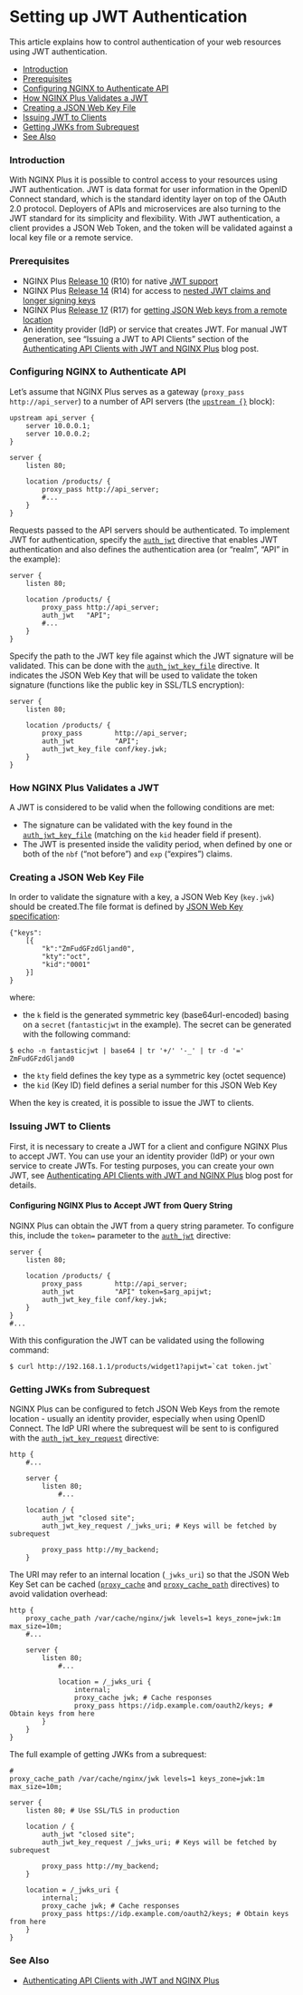 # Setting up JWT Authentication



This article explains how to control authentication of your web resources using JWT authentication.

* [Introduction](https://docs.nginx.com/nginx/admin-guide/security-controls/configuring-jwt-authentication/#intro)
* [Prerequisites](https://docs.nginx.com/nginx/admin-guide/security-controls/configuring-jwt-authentication/#prereq)
* [Configuring NGINX to Authenticate API](https://docs.nginx.com/nginx/admin-guide/security-controls/configuring-jwt-authentication/#auth_jwt)
* [How NGINX Plus Validates a JWT](https://docs.nginx.com/nginx/admin-guide/security-controls/configuring-jwt-authentication/#jwt_validate)
* [Creating a JSON Web Key File](https://docs.nginx.com/nginx/admin-guide/security-controls/configuring-jwt-authentication/#jwk_create)
* [Issuing JWT to Clients](https://docs.nginx.com/nginx/admin-guide/security-controls/configuring-jwt-authentication/#jwt_create)
* [Getting JWKs from Subrequest](https://docs.nginx.com/nginx/admin-guide/security-controls/configuring-jwt-authentication/#auth_jwt_key_request)
* [See Also](https://docs.nginx.com/nginx/admin-guide/security-controls/configuring-jwt-authentication/#see_also)

### Introduction

With NGINX Plus it is possible to control access to your resources using JWT authentication. JWT is data format for user information in the OpenID Connect standard, which is the standard identity layer on top of the OAuth 2.0 protocol. Deployers of APIs and microservices are also turning to the JWT standard for its simplicity and flexibility. With JWT authentication, a client provides a JSON Web Token, and the token will be validated against a local key file or a remote service.

### Prerequisites

* NGINX Plus [Release 10](https://docs.nginx.com/nginx/releases/#r10) \(R10\) for native [JWT support](https://www.nginx.com/blog/nginx-plus-r10-released/#r10-jwt)
* NGINX Plus [Release 14](https://docs.nginx.com/nginx/releases/#r14) \(R14\) for access to [nested JWT claims and longer signing keys](https://www.nginx.com/blog/nginx-plus-r14-released/#jwt)
* NGINX Plus [Release 17](https://docs.nginx.com/nginx/releases/#r17) \(R17\) for [getting JSON Web keys from a remote location](https://www.nginx.com/blog/nginx-plus-r17-released/#r17-openid)
* An identity provider \(IdP\) or service that creates JWT. For manual JWT generation, see “Issuing a JWT to API Clients” section of the [Authenticating API Clients with JWT and NGINX Plus](https://www.nginx.com/blog/authenticating-api-clients-jwt-nginx-plus/) blog post.

### Configuring NGINX to Authenticate API

Let’s assume that NGINX Plus serves as a gateway \(`proxy_pass http://api_server`\) to a number of API servers \(the [`upstream {}`](https://nginx.org/en/docs/http/ngx_http_upstream_module.html#upstream) block\):

```text
upstream api_server {
    server 10.0.0.1;
    server 10.0.0.2;
}

server {
    listen 80;

    location /products/ {
        proxy_pass http://api_server;
        #...
    }
}
```

Requests passed to the API servers should be authenticated. To implement JWT for authentication, specify the [`auth_jwt`](https://nginx.org/en/docs/http/ngx_http_auth_jwt_module.html#auth_jwt) directive that enables JWT authentication and also defines the authentication area \(or “realm”, “API” in the example\):

```text
server {
    listen 80;

    location /products/ {
        proxy_pass http://api_server;
        auth_jwt   "API";
        #...
    }
}
```

Specify the path to the JWT key file against which the JWT signature will be validated. This can be done with the [`auth_jwt_key_file`](https://nginx.org/en/docs/http/ngx_http_auth_jwt_module.html#auth_jwt_key_file) directive. It indicates the JSON Web Key that will be used to validate the token signature \(functions like the public key in SSL/TLS encryption\):

```text
server {
    listen 80;

    location /products/ {
        proxy_pass        http://api_server;
        auth_jwt          "API";
        auth_jwt_key_file conf/key.jwk;
    }
}
```

### How NGINX Plus Validates a JWT

A JWT is considered to be valid when the following conditions are met:

* The signature can be validated with the key found in the [`auth_jwt_key_file`](https://nginx.org/en/docs/http/ngx_http_auth_jwt_module.html#auth_jwt_key_file) \(matching on the `kid` header field if present\).
* The JWT is presented inside the validity period, when defined by one or both of the `nbf` \(“not before”\) and `exp` \(“expires”\) claims.

### Creating a JSON Web Key File

In order to validate the signature with a key, a JSON Web Key \(`key.jwk`\) should be created.The file format is defined by [JSON Web Key specification](https://tools.ietf.org/html/rfc7517):

```text
{"keys":
    [{
        "k":"ZmFudGFzdGljand0",
        "kty":"oct",
        "kid":"0001"
    }]
}
```

where:

* the `k` field is the generated symmetric key \(base64url-encoded\) basing on a `secret` \(`fantasticjwt` in the example\). The secret can be generated with the following command:

```text
$ echo -n fantasticjwt | base64 | tr '+/' '-_' | tr -d '='
ZmFudGFzdGljand0
```

* the `kty` field defines the key type as a symmetric key \(octet sequence\)
* the `kid` \(Key ID\) field defines a serial number for this JSON Web Key

When the key is created, it is possible to issue the JWT to clients.

### Issuing JWT to Clients

First, it is necessary to create a JWT for a client and configure NGINX Plus to accept JWT. You can use your an identity provider \(IdP\) or your own service to create JWTs. For testing purposes, you can create your own JWT, see [Authenticating API Clients with JWT and NGINX Plus](https://www.nginx.com/blog/authenticating-api-clients-jwt-nginx-plus/) blog post for details.

#### Configuring NGINX Plus to Accept JWT from Query String

NGINX Plus can obtain the JWT from a query string parameter. To configure this, include the `token=` parameter to the [`auth_jwt`](https://nginx.org/en/docs/http/ngx_http_auth_jwt_module.html#auth_jwt) directive:

```text
server {
    listen 80;

    location /products/ {
        proxy_pass        http://api_server;
        auth_jwt          "API" token=$arg_apijwt;
        auth_jwt_key_file conf/key.jwk;
    }
}
#...
```

With this configuration the JWT can be validated using the following command:

```text
$ curl http://192.168.1.1/products/widget1?apijwt=`cat token.jwt`
```

### Getting JWKs from Subrequest

NGINX Plus can be configured to fetch JSON Web Keys from the remote location - usually an identity provider, especially when using OpenID Connect. The IdP URI where the subrequest will be sent to is configured with the [`auth_jwt_key_request`](https://nginx.org/en/docs/http/ngx_http_auth_jwt_module.html#auth_jwt_key_request) directive:

```text
http {
    #...

    server {
        listen 80;
            #...

    location / {
        auth_jwt "closed site";
        auth_jwt_key_request /_jwks_uri; # Keys will be fetched by subrequest

        proxy_pass http://my_backend;
    }
```

The URI may refer to an internal location \(`_jwks_uri`\) so that the JSON Web Key Set can be cached \([`proxy_cache`](https://nginx.org/en/docs/http/ngx_http_proxy_module.html#proxy_cache) and [`proxy_cache_path`](https://nginx.org/en/docs/http/ngx_http_proxy_module.html#proxy_cache_path) directives\) to avoid validation overhead:

```text
http {
    proxy_cache_path /var/cache/nginx/jwk levels=1 keys_zone=jwk:1m max_size=10m;
    #...

    server {
        listen 80;
            #...

            location = /_jwks_uri {
                internal;
                proxy_cache jwk; # Cache responses
                proxy_pass https://idp.example.com/oauth2/keys; # Obtain keys from here
        }
    }
}
```

The full example of getting JWKs from a subrequest:

```text
#
proxy_cache_path /var/cache/nginx/jwk levels=1 keys_zone=jwk:1m max_size=10m;

server {
    listen 80; # Use SSL/TLS in production

    location / {
        auth_jwt "closed site";
        auth_jwt_key_request /_jwks_uri; # Keys will be fetched by subrequest

        proxy_pass http://my_backend;
    }

    location = /_jwks_uri {
        internal;
        proxy_cache jwk; # Cache responses
        proxy_pass https://idp.example.com/oauth2/keys; # Obtain keys from here
    }
}
```

### See Also

* [Authenticating API Clients with JWT and NGINX Plus](https://www.nginx.com/blog/authenticating-api-clients-jwt-nginx-plus/)

